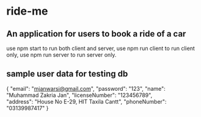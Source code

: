 # ride-me

## An application for users to book a ride of a car

use npm start to run both client and server,
use npm run client to run client only,
use npm run server to run server only.

## sample user data for testing db

{
"email": "mjanwarsi@gmail.com",
"password": "123",
"name": "Muhammad Zakria Jan",
"licenseNumber": "123456789",  
"address": "House No E-29, HIT Taxila Cantt",
"phoneNumber": "03139987417"
}
